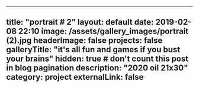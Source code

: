 
---
title: "portrait # 2"
layout: default
date: 2019-02-08 22:10
image: /assets/gallery_images/portrait (2).jpg
headerImage: false
projects: false
galleryTitle: "it's all fun and games if you bust your brains"
hidden: true # don't count this post in blog pagination
description: "2020 oil 21x30"
category: project
externalLink: false
---
